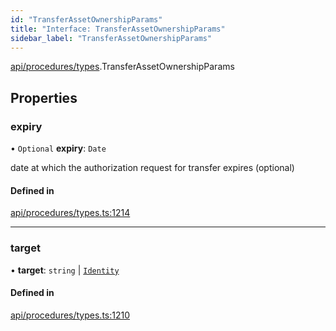 ```yaml
---
id: "TransferAssetOwnershipParams"
title: "Interface: TransferAssetOwnershipParams"
sidebar_label: "TransferAssetOwnershipParams"
---
```


[api/procedures/types](../../../../../modules/API/Procedures/Types/Types.md).TransferAssetOwnershipParams

## Properties

### expiry

• `Optional` **expiry**: `Date`

date at which the authorization request for transfer expires (optional)

#### Defined in

[api/procedures/types.ts:1214](https://github.com/PolymeshAssociation/polymesh-sdk/blob/3cc570ade/src/api/procedures/types.ts#L1214)

___

### target

• **target**: `string` \| [`Identity`](../../../../../classes/API/Entities/Identity/Identity.md)

#### Defined in

[api/procedures/types.ts:1210](https://github.com/PolymeshAssociation/polymesh-sdk/blob/3cc570ade/src/api/procedures/types.ts#L1210)
